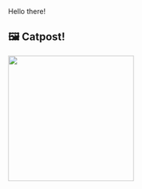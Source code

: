 Hello there!



## 🖼️ Catpost!

<sub>
    <img src="https://cdn2.thecatapi.com/images/kFRJXlmMi.jpg" height="256">
</sub>


